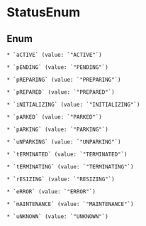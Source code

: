 
# StatusEnum

## Enum


    * `aCTIVE` (value: `"ACTIVE"`)

    * `pENDING` (value: `"PENDING"`)

    * `pREPARING` (value: `"PREPARING"`)

    * `pREPARED` (value: `"PREPARED"`)

    * `iNITIALIZING` (value: `"INITIALIZING"`)

    * `pARKED` (value: `"PARKED"`)

    * `pARKING` (value: `"PARKING"`)

    * `uNPARKING` (value: `"UNPARKING"`)

    * `tERMINATED` (value: `"TERMINATED"`)

    * `tERMINATING` (value: `"TERMINATING"`)

    * `rESIZING` (value: `"RESIZING"`)

    * `eRROR` (value: `"ERROR"`)

    * `mAINTENANCE` (value: `"MAINTENANCE"`)

    * `uNKNOWN` (value: `"UNKNOWN"`)



